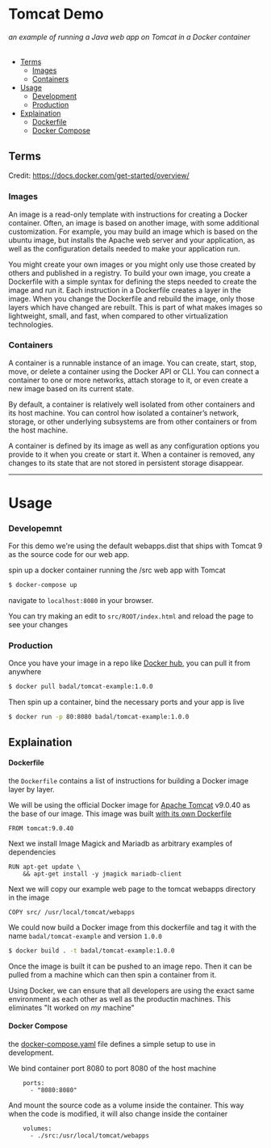 # Tomcat Demo
###### an example of running a Java web app on Tomcat in a Docker container

  * [Terms](#terms)
    + [Images](#images)
    + [Containers](#containers)
  * [Usage](#usage)
    + [Development](#development)
    + [Production](#production)
  * [Explaination](#explaination)
    + [Dockerfile](#dockerfile)
    + [Docker Compose](#docker-compose)

## Terms

Credit: https://docs.docker.com/get-started/overview/
### Images
An image is a read-only template with instructions for creating a Docker container. Often, an image is based on another image, with some additional customization. For example, you may build an image which is based on the ubuntu image, but installs the Apache web server and your application, as well as the configuration details needed to make your application run.

You might create your own images or you might only use those created by others and published in a registry. To build your own image, you create a Dockerfile with a simple syntax for defining the steps needed to create the image and run it. Each instruction in a Dockerfile creates a layer in the image. When you change the Dockerfile and rebuild the image, only those layers which have changed are rebuilt. This is part of what makes images so lightweight, small, and fast, when compared to other virtualization technologies.

### Containers
A container is a runnable instance of an image. You can create, start, stop, move, or delete a container using the Docker API or CLI. You can connect a container to one or more networks, attach storage to it, or even create a new image based on its current state.

By default, a container is relatively well isolated from other containers and its host machine. You can control how isolated a container’s network, storage, or other underlying subsystems are from other containers or from the host machine.

A container is defined by its image as well as any configuration options you provide to it when you create or start it. When a container is removed, any changes to its state that are not stored in persistent storage disappear.

---
# Usage
### Developemnt

For this demo we're using the default webapps.dist that ships with Tomcat 9 as the source code for our web app.

spin up a docker container running the /src web app with Tomcat
```sh
$ docker-compose up
```
navigate to `localhost:8080` in your browser. 

You can try making an edit to `src/ROOT/index.html` and reload the page to see your changes

### Production
Once you have your image in a repo like [Docker hub](https://hub.docker.com/), you can pull it from anywhere
```bash
$ docker pull badal/tomcat-example:1.0.0
```
Then spin up a container, bind the necessary ports and your app is live
```bash
$ docker run -p 80:8080 badal/tomcat-example:1.0.0
```
## Explaination
#### Dockerfile
the `Dockerfile` contains a list of instructions for building a Docker image layer by layer.

We will be using the official Docker image for [Apache Tomcat](https://hub.docker.com/_/tomcat) v9.0.40 as the base of our image. This image was built [with its own Dockerfile](https://github.com/docker-library/tomcat/blob/f284ec11dc580bff5adec3f4b0b1c9bf5f2d5b18/9.0/jdk11/openjdk-buster/Dockerfile ) 
```docker
FROM tomcat:9.0.40
```

Next we install Image Magick and Mariadb as arbitrary examples of dependencies
```docker
RUN apt-get update \
    && apt-get install -y jmagick mariadb-client
```

Next we will copy our example web page to the tomcat webapps directory in the image
```docker
COPY src/ /usr/local/tomcat/webapps
```


We could now build a Docker image from this dockerfile and tag it with the name `badal/tomcat-example` and version `1.0.0`
```bash
$ docker build . -t badal/tomcat-example:1.0.0
```

Once the image is built it can be pushed to an image repo. Then it can be pulled from a machine which can then spin a container from it.

Using Docker, we can ensure that all developers are using the exact same environment as each other as well as the productin machines. This eliminates "It worked on _my_ machine"

#### Docker Compose
the [docker-compose.yaml](docker-compose.yaml) file defines a simple setup to use in development. 

We bind container port 8080 to port 8080 of the host machine
```docker
    ports:
      - "8080:8080"
```

And mount the source code as a volume inside the container. This way when the code is modified, it will also change inside the container
```docker
    volumes:
      - ./src:/usr/local/tomcat/webapps
```

